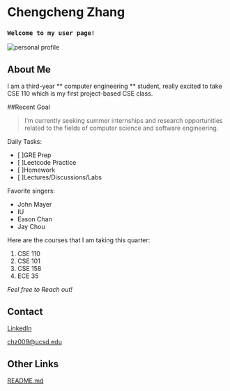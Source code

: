 # Chengcheng Zhang
### `Welcome to my user page!`
![personal profile](https://user-images.githubusercontent.com/73867633/192628373-9d0497f7-87ba-404f-8f8c-ce2b45541a31.jpg)

## About Me
 I am a third-year ** computer engineering ** student, really excited to take CSE 110 which is my first project-based CSE class.

##Recent Goal
>I’m currently seeking summer internships and research opportunities related to the fields of computer science and software engineering.

Daily Tasks:
- [ ]GRE Prep
- [ ]Leetcode Practice
- [ ]Homework
- [ ]Lectures/Discussions/Labs

Favorite singers:
- John Mayer
- IU
- Eason Chan
- Jay Chou

Here are the courses that I am taking this quarter:
1. CSE 110
2. CSE 101
3. CSE 158
4. ECE 35

*Feel free to Reach out!*
## Contact
[LinkedIn](linkedin.com/in/cheng-cheng-zhang)

chz009@ucsd.edu

## Other Links
[README.md](README.md)

